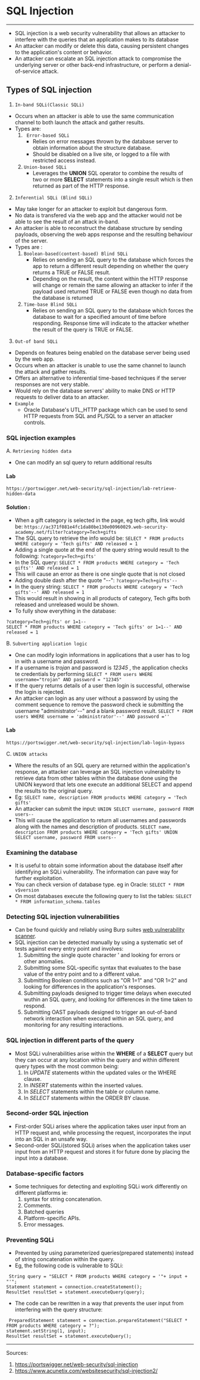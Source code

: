 # SQL Injection

------------------------------------------------------------------------
- SQL injection is a web security vulnerability that allows an attacker to interfere with the queries that an application makes to its database
- An attacker can modify or delete this data, causing persistent changes to the application's content or behavior.
- An attacker can escalate an SQL injection attack to compromise the underlying server or other back-end infrastructure, or perform a denial-of-service attack.

## Types of SQL injection
1. `In-band SQLi(Classic SQLi)`
- Occurs when an attacker is able to use the same communication channel to both launch the attack and gather results.
- Types are:
  1. ``` Error-based SQLi```
      - Relies on error messages thrown by the database server to obtain information about the structure database.
      - Should be disabled on a live site, or logged to a file with restricted access instead.
   2. ```Union-based SQLi```
      - Leverages the **UNION** SQL operator to combine the results of two or more **SELECT** statements into a single result which is then returned as part of the HTTP response.
    
2. `Inferential SQLi (Blind SQLi)`
- May take longer for an attacker to exploit but dangerous form.
- No data is transfered via the web app and the attacker would not be able to see the result of an attack in-band.
- An attacker is able to reconstruct the database structure by sending payloads, observing the web apps response and the resulting behaviour of the server.
- Types are : 
   1. ```Boolean-based(content-based) Blind SQLi```
        - Relies on sending an SQL query to the database which forces the app to return a different result depending on whether the query returns a TRUE or FALSE result.
        - Depending on the result, the content within the HTTP response will change or remain the same allowing an attacker to infer if the payload used returned TRUE or FALSE even though no data from the database is returned
   2. ```Time-base Blind SQLi```
        - Relies on sending an SQL query to the database which forces the database to wait for a specified amount of time before responding. Response time will indicate to the attacker whether the result of the query is TRUE or FALSE.

3. `Out-of band SQLi`
- Depends on features being enabled on the database server being used by the web app.
- Occurs when an attacker is unable to use the same channel to launch the attack and gather results.
- Offers an alternative to inferential time-based techniques if the server responses are not very stable.
- Would rely on the database servers' ability to make DNS or HTTP requests to deliver data to an attacker.
- ```Example```  
    - Oracle Database's UTL_HTTP package which can be used to send HTTP requests from SQL and PL/SQL to a server an attacker controls.


### SQL injection examples
A. ``` Retrieving hidden data ```
* One can modify an sql query to return additional results
#### Lab 
``` 
https://portswigger.net/web-security/sql-injection/lab-retrieve-hidden-data
```
#### Solution :
- When a gift category is selected in the page, eg tech gifts, link would be:
``` https://ac371f081e4fc1da80be130e00960029.web-security-academy.net/filter?category=Tech+gifts ```
- The SQL query to retrieve the info would be:
 ``` SELECT * FROM products WHERE category = 'Tech gifts' AND released = 1 ```
- Adding a single quote at the end of the query string would result to the following:
``` ?category=Tech+gifts' ```
- In the SQL query:
``` SELECT * FROM products WHERE category = 'Tech gifts'' AND released = 1 ```
- This will cause an error as there is one single quote that is not closed
- Adding double dash after the quote "--":
``` ?category=Tech+gifts'-- ```
- In the query string:
``` SELECT * FROM products WHERE category = 'Tech gifts'--' AND released = 1 ```
- This would result in showing in all products of category, Tech gifts both released and unreleased would be shown.
- To fully show everything in the database:
 ```
 ?category=Tech+gifts' or 1=1-- 
 SELECT * FROM products WHERE category = 'Tech gifts' or 1=1--' AND released = 1 
 ```

B. ```Subverting application logic```
- One can modify login informations in applications that a user has to log in with a username and password.
- If a username is *trojan* and password is *12345* , the application checks te credentials by performing 
``` SELECT * FROM users WHERE username="trojan" AND password = "12345" ```
- If the query returns details of a user then login is successful, otherwise the login is rejected.
- An attacker can login as any user without a password by using the comment sequence to remove the password check ie submitting the username "administrator'--" and a blank password result.
``` SELECT * FROM users WHERE username = 'administrator'--' AND password ='' ```

#### Lab
```
https://portswigger.net/web-security/sql-injection/lab-login-bypass
```

C. ```UNION attacks```
- Where the results of an SQL query are returned within the application's response, an attacker can leverage an SQL injection vulnerability to retrieve data from other tables within the database done using the UNION keyword that lets one execute an additional SELECT and append the results to the original query.
- Eg:
``` SELECT name, description FROM products WHERE category = 'Tech gifts' ```
- An attacker can submit the input:
``` UNION SELECT username, password FROM users-- ```
- This will cause the application to return all usernames and passwords along with the names and description of products.
``` SELECT name, description FROM products WHERE category = 'Tech gifts' UNION SELECT username, password FROM users-- ```
 
### Examining the database
- It is useful to obtain some information about the database itself after identifying an SQLi vulnerability. The information can pave way for further exploitation.
- You can check version of database type. eg in Oracle:
  ``` SELECT * FROM v$version ```
- On most databases execute the following query to list the tables:
  ``` SELECT * FROM information_schema.tables ```

### Detecting SQL injection vulnerabilities
- Can be found quickly and reliably using Burp suites <a href="https://portswigger.net/burp/vulnerability-scanner">web vulnerability scanner</a>.
- SQL injection can be detected manually by using a systematic set of tests against every entry point and involves:
    1. Submitting the single quote character ' and looking for errors or other anomalies.
    2. Submitting some SQL-specific syntax that evaluates to the base value of the entry point and to a different value.
    3. Submitting Boolean conditions such as  "OR 1=1" and "OR 1=2" and looking for differences in the application's responses.
    4. Submitting payloads designed to trigger time delays when executed wuthin an SQL query, and looking for differences in the time taken to respond.
    5. Submitting OAST payloads designed to trigger an out-of-band network interaction when executed within an SQL query, and monitoring for any resulting interactions.
    
### SQL injection in different parts of the query
- Most SQLi vulnerabilities arise  within the **WHERE** of a **SELECT** query but they can occur at any location  within the query and within different query types with the most common being:
    1. In *UPDATE* statements within the updated vales or the WHERE clause.
    2. In *INSERT* statements within the inserted values.
    3. In *SELECT* statements within the table or column name.
    4. In *SELECT* statements within the ORDER BY clause.
    
### Second-order SQL injection
- First-order SQLi arises where the application takes user input from an HTTP request and, while processing the request, incorporates the input into an SQL in an unsafe way.
- Second-order SQLi(stored SQLi) arises when the application takes user input from an HTTP request and stores it for future done by placing the input into a database.

### Database-specific factors
- Some techniques  for detecting and exploiting SQLi work differently on different platforms ie:
    1. syntax for string concatenation.
    2. Comments.
    3. Batched queries
    4. Platform-specific APIs.
    5. Error messages.

### Preventing SQLi
- Prevented by using parameterized queries(prepared statements) instead of string concatenation within the query.
- Eg, the following code is vulnerable to SQLi:
```
 String query = "SELECT * FROM products WHERE category = '"+ input + "'";
Statement statement = connection.createStatement();
ResultSet resultSet = statement.executeQuery(query); 
```
- The code can be rewritten in a way that prevents the user input from interfering with the query structure:
```
 PreparedStatement statement = connection.prepareStatement("SELECT * FROM products WHERE category = ?");
statement.setString(1, input);
ResultSet resultSet = statement.executeQuery(); 
```
-----------------------------------------

Sources:

1. https://portswigger.net/web-security/sql-injection
2. https://www.acunetix.com/websitesecurity/sql-injection2/
